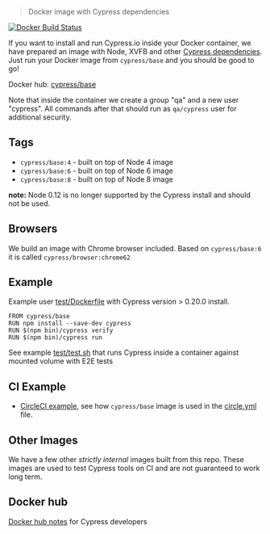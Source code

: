 > Docker image with Cypress dependencies

[![Docker Build Status](https://img.shields.io/docker/build/cypress/base.svg)](https://hub.docker.com/r/cypress/base/)

If you want to install and run Cypress.io inside your Docker container,
we have prepared an image with Node, XVFB and other
[Cypress dependencies][cy deps].
Just run your Docker image from `cypress/base` and you should be good to go!

[cy deps]: https://docs.cypress.io/docs/continuous-integration#section-dependencies

Docker hub: [cypress/base](https://hub.docker.com/r/cypress/base/)

Note that inside the container we create a group "qa" and a new user "cypress".
All commands after that should run as `qa/cypress` user for additional security.

## Tags

* `cypress/base:4` - built on top of Node 4 image
* `cypress/base:6` - built on top of Node 6 image
* `cypress/base:8` - built on top of Node 8 image

**note:** Node 0.12 is no longer supported by the Cypress install and should not be used.

## Browsers

We build an image with Chrome browser included. Based on `cypress/base:6` it is called
`cypress/browser:chrome62`

## Example

Example user [test/Dockerfile](test/Dockerfile) with Cypress version > 0.20.0 install.

```
FROM cypress/base
RUN npm install --save-dev cypress
RUN $(npm bin)/cypress verify
RUN $(npm bin)/cypress run
```

See example [test/test.sh](test/test.sh) that runs Cypress inside a container
against mounted volume with E2E tests

## CI Example

- [CircleCI example](https://github.com/cypress-io/cypress-example-docker-circle), see
  how `cypress/base` image is used in the 
  [circle.yml](https://github.com/cypress-io/cypress-example-docker-circle/blob/master/circle.yml)
  file.

## Other Images

We have a few other *strictly internal* images built from this repo. These
images are used to test Cypress tools on CI and are not guaranteed to work
long term.

## Docker hub

[Docker hub notes](docker-hub.md) for Cypress developers
